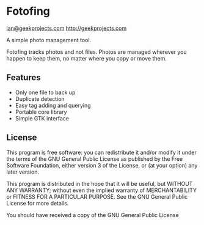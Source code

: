 # Fotofing

ian@geekprojects.com
http://geekprojects.com

A simple photo management tool.

Fotofing tracks photos and not files. Photos are managed wherever you happen to keep them, no matter where you copy or move them.


## Features
* Only one file to back up
* Duplicate detection
* Easy tag adding and querying
* Portable core library
* Simple GTK interface


## License

This program is free software: you can redistribute it and/or modify
it under the terms of the GNU General Public License as published by
the Free Software Foundation, either version 3 of the License, or
(at your option) any later version.

This program is distributed in the hope that it will be useful,
but WITHOUT ANY WARRANTY; without even the implied warranty of
MERCHANTABILITY or FITNESS FOR A PARTICULAR PURPOSE.  See the
GNU General Public License for more details.

You should have received a copy of the GNU General Public License

